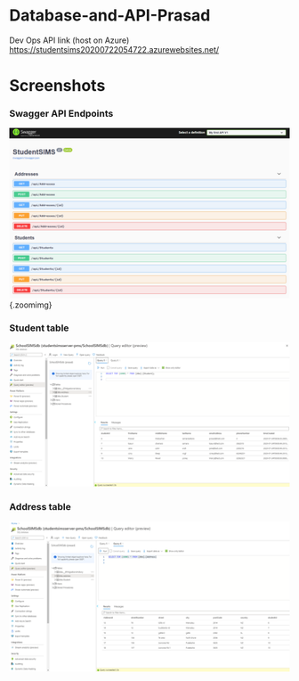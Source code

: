 <style>
.zoomimg {
  display: block;
  margin-left: auto;
  margin-right: auto;
  transition: transform .2s;
}
.zoomimg:hover {
  transform: scale(1.5); 
}
</style>
# Database-and-API-Prasad

Dev Ops API link (host on Azure)
https://studentsims20200722054722.azurewebsites.net/

# Screenshots
### Swagger API Endpoints
![student API](img/1.png){.zoomimg}

### Student table
![2.png](img/2.png)

### Address table
![3.png](img/3.png)